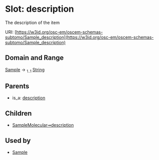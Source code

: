 
# Slot: description

The description of the item

URI: [https://w3id.org/osc-em/oscem-schemas-subtomo/Sample_description](https://w3id.org/osc-em/oscem-schemas-subtomo/Sample_description)


## Domain and Range

[Sample](Sample.md) &#8594;  <sub>1..1</sub> [String](types/String.md)

## Parents

 *  is_a: [description](description.md)

## Children

 *  [SampleMolecular➞description](SampleMolecular_description.md)

## Used by

 * [Sample](Sample.md)
